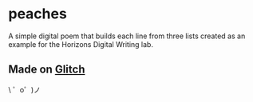 peaches
=====================

A simple digital poem that builds each line from three lists created as an example for the Horizons Digital Writing lab.



Made on [Glitch](https://glitch.com/)
-------------------

\ ゜o゜)ノ
